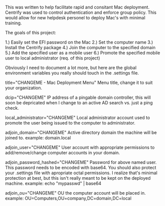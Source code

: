This was written to help facilitate rapid and consitant Mac deployment. Centrify
was used to control authentication and enforce group policy. This would allow
for new helpdesk personel to deploy Mac's with minimal training. 

The goals of this project:

1.) Easily set the EFI password on the Mac
2.) Set the computer name
3.) Install the Centrify package
4.) Join the computer to the specified domain
5.) Add the specified user as a mobile user
6.) Promote the specified mobile user to local administrator (req. of this project)

Obviously I need to document a lot more, but here are the global environment variables
you really should touch in the .settings file. 

title="CHANGEME - Mac Deployment Menu"
Menu title, change it to suit your organization.

dcip="CHANGEME"
IP address of a pingable domain controller, this will soon be depricated 
when I change to an active AD search vs. just a ping check.

local_administrator="CHANGEME"
Local administrator account used to promote the user being issued to the computer
to administrator.

adjoin_domain="CHANGEME"
Active directory domain the machine will be joined to.
example: domain.local

adjoin_user="CHANGEME"
User account with appropriate permissions to add/remove/change computer accounts in
your domain.

adjoin_password_hashed="CHANGEME"
Password for above named user. This password needs to be encoded with base64.
You should also protect your .settings file with apropriate octal permissions.
I realize that's minimal protection at best, but this isn't really meant to be
kept on the deployed machine.
example: echo "mypasswd" | base64

adjoin_ou="CHANGEME"
OU the computer account will be placed in. 
example: OU=Computers,OU=company,DC=domain,DC=local
